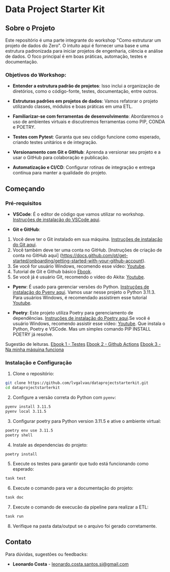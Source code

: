 # Data Project Starter Kit

## Sobre o Projeto

Este repositório é uma parte integrante do workshop "Como estruturar um projeto de dados do Zero". O intuito aqui é fornecer uma base e uma estrutura padronizada para iniciar projetos de engenharia, ciência e análise de dados. O foco principal é em boas práticas, automação, testes e documentação.
### Objetivos do Workshop:

* **Entender a estrutura padrão de projetos**: Isso inclui a organização de diretórios, como o código-fonte, testes, documentação, entre outros.

* **Estruturas padrões em projetos de dados**: Vamos refatorar o projeto utilizando classes, módulos e boas práticas em uma ETL.

* **Familiarizar-se com ferramentas de desenvolvimento**: Abordaremos o uso de ambientes virtuais e discutiremos ferramentas como PIP, CONDA e POETRY.

* **Testes com Pytest**: Garanta que seu código funcione como esperado, criando testes unitários e de integração.

* **Versionamento com Git e GitHub**: Aprenda a versionar seu projeto e a usar o GitHub para colaboração e publicação.

* **Automatização e CI/CD**: Configurar rotinas de integração e entrega contínua para manter a qualidade do projeto.


## Começando

### Pré-requisitos

* **VSCode**: É o editor de código que vamos utilizar no workshop. [Instruções de instalação do VSCode aqui](https://code.visualstudio.com/download).

* **Git e GitHub**:

1. Você deve ter o Git instalado em sua máquina. [Instruções de instalação do Git aqui](https://git-scm.com/book/pt-br/v2).
2. Você também deve ter uma conta no GitHub. [Instruções de criação de conta no GitHub aqui] (https://docs.github.com/pt/get-started/onboarding/getting-started-with-your-github-account).
3. Se você for usuário Windows, recomendo esse vídeo: [Youtube](https://www.youtube.com/watch?v=_hZf1teRFNg).
4. Tutorial de Git e Github básico [Ebook](https://www.linkedin.com/feed/update/urn:li:activity:7093915148351864832/?updateEntityUrn=urn%3Ali%3Afs_updateV2%3A%28urn%3Ali%3Aactivity%3A7093915148351864832%2CFEED_DETAIL%2CEMPTY%2CDEFAULT%2Cfalse%29&originTrackingId=4GUdvXH4TK%2BtZtlNHmiqJA%3D%3D).
5. Se você já é usuário Git, recomendo o vídeo do Akita: [Youtube](https://www.youtube.com/watch?v=6Czd1Yetaac).

* **Pyenv**: É usado para gerenciar versões do Python. [Instruções de instalação do Pyenv aqui](https://github.com/pyenv/pyenv#installation). Vamos usar nesse projeto o Python 3.11.3. Para usuários Windows, é recomendado assistirem esse tutorial [Youtube](https://www.youtube.com/watch?v=TkcqjLu1dgA).

* **Poetry**: Este projeto utiliza Poetry para gerenciamento de dependências. [Instruções de instalação do Poetry aqui](https://python-poetry.org/docs/#installation).Se você é usuário Windows, recomendo assistir esse vídeo: [Youtube](https://www.youtube.com/watch?v=BuepZYn1xT8). Que instala o Python, Poetry e VSCode. Mas um simples comando PIP INSTALL POETRY já resolve.

Sugestão de leituras.
[Ebook 1 - Testes](https://www.linkedin.com/feed/update/urn:li:activity:7099722252144848896/?updateEntityUrn=urn%3Ali%3Afs_updateV2%3A%28urn%3Ali%3Aactivity%3A7099722252144848896%2CFEED_DETAIL%2CEMPTY%2CDEFAULT%2Cfalse%29&originTrackingId=hg1%2BufBeTLClrS%2BJixGEoA%3D%3D)
[Ebook 2 - Github Actions](https://www.linkedin.com/feed/update/urn:li:activity:7098264928553201665/?updateEntityUrn=urn%3Ali%3Afs_updateV2%3A%28urn%3Ali%3Aactivity%3A7098264928553201665%2CFEED_DETAIL%2CEMPTY%2CDEFAULT%2Cfalse%29&originTrackingId=%2BFcdPRcDT62iNieFV3Yc%2Fg%3D%3D)
[Ebook 3 - Na minha máquina funciona](https://www.linkedin.com/feed/update/urn:li:activity:7095419109449814017/?updateEntityUrn=urn%3Ali%3Afs_updateV2%3A%28urn%3Ali%3Aactivity%3A7095419109449814017%2CFEED_DETAIL%2CEMPTY%2CDEFAULT%2Cfalse%29&originTrackingId=7ShpQeNCQuCDErI%2BAzEBXw%3D%3D)

### Instalação e Configuração

1. Clone o repositório:

```bash
git clone https://github.com/lvgalvao/dataprojectstarterkit.git
cd dataprojectstarterkit
```

2. Configure a versão correta do Python com `pyenv`:

```bash
pyenv install 3.11.5
pyenv local 3.11.5
```

3. Configurar poetry para Python version 3.11.5 e ative o ambiente virtual:

```bash
poetry env use 3.11.5
poetry shell
```

4. Instale as dependencias do projeto:

```bash
poetry install
```

5. Execute os testes para garantir que tudo está funcionando como esperado:

```bash
task test
```

6. Execute o comando para ver a documentação do projeto:

```bash
task doc
```

7. Execute o comando de execucão da pipeline para realizar a ETL:

```bash
task run
```

8. Verifique na pasta data/output se o arquivo foi gerado corretamente.

## Contato

Para dúvidas, sugestões ou feedbacks:

* **Leonardo Costa** - [leonardo.costa.santos.si@gmail.com](leonardo.costa.santos.si@gmail.com)
